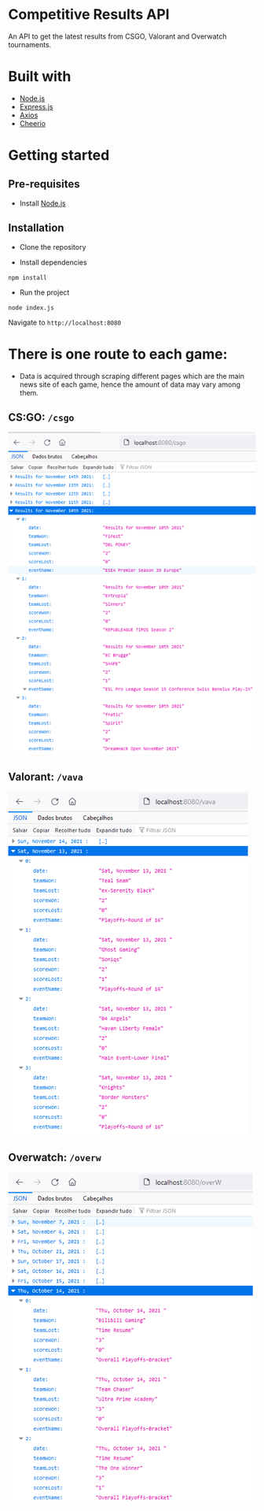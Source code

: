 # Competitive Results API
An API to get the latest results from CSGO, Valorant and Overwatch tournaments. 

# Built with
- [Node.js](https://nodejs.org/en/)
- [Express.js](https://expressjs.com/)
- [Axios](https://www.npmjs.com/package/axios)
- [Cheerio](https://cheerio.js.org/)

# Getting started

## Pre-requisites
- Install [Node.js](https://nodejs.org/en/)

## Installation
- Clone the repository

- Install dependencies
```
npm install
```
- Run the project
```
node index.js
```
  Navigate to `http://localhost:8080`

# There is one route to each game:
- Data is acquired through scraping different pages which are the main news site of each game, hence the amount of data may vary among them.

## CS:GO: `/csgo`
![](images/csgo.PNG)

## Valorant: `/vava`
![](images/vava.PNG)

## Overwatch: `/overw`
![](images/overw.PNG)

